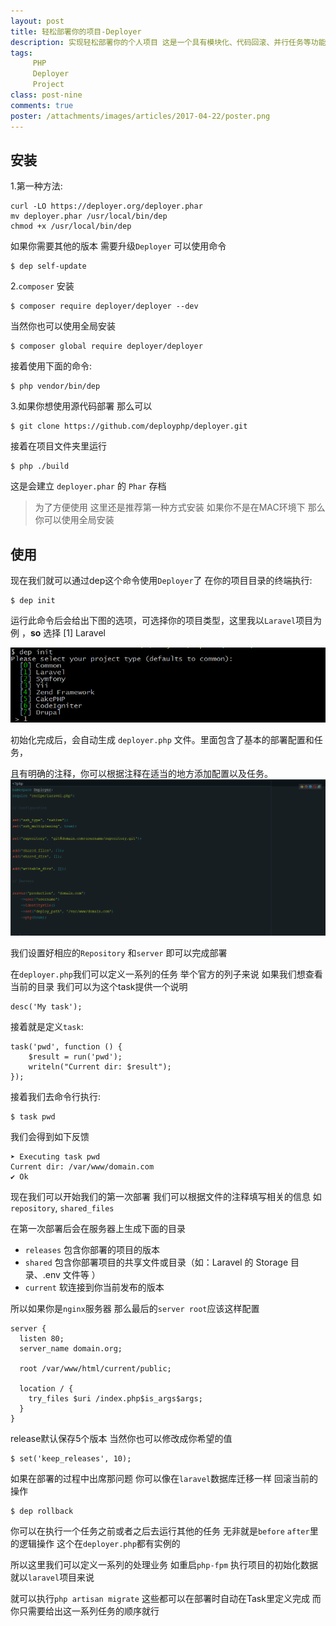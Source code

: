 ```yaml
---
layout: post
title: 轻松部署你的项目-Deployer
description: 实现轻松部署你的个人项目 这是一个具有模块化、代码回滚、并行任务等功能的 PHP 部署工具。
tags:
     PHP
     Deployer
     Project
class: post-nine
comments: true
poster: /attachments/images/articles/2017-04-22/poster.png
---
```


## 安装
1.第一种方法:
```shell
curl -LO https://deployer.org/deployer.phar
mv deployer.phar /usr/local/bin/dep
chmod +x /usr/local/bin/dep
```
如果你需要其他的版本 需要升级`Deployer` 可以使用命令
```shell
$ dep self-update
```
2.`composer` 安装
```shell
$ composer require deployer/deployer --dev
```
当然你也可以使用全局安装
```shell
$ composer global require deployer/deployer
```
接着使用下面的命令:
```shell
$ php vendor/bin/dep
```
3.如果你想使用源代码部署 那么可以
```shell
$ git clone https://github.com/deployphp/deployer.git
```

接着在项目文件夹里运行
```shell
$ php ./build
```
这是会建立 `deployer.phar` 的 `Phar` 存档

> 为了方便使用 这里还是推荐第一种方式安装 如果你不是在MAC环境下 那么你可以使用全局安装

## 使用
现在我们就可以通过dep这个命令使用`Deployer`了 在你的项目目录的终端执行:
```shell
$ dep init
```
运行此命令后会给出下图的选项，可选择你的项目类型，这里我以`Laravel`项目为例 ，**so** 选择 [1] Laravel

![1](/attachments/images/articles/2017-04-22/1.png)

初始化完成后，会自动生成 `deployer.php` 文件。里面包含了基本的部署配置和任务，

且有明确的注释，你可以根据注释在适当的地方添加配置以及任务。
![2](/attachments/images/articles/2017-04-22/2.png)

我们设置好相应的`Repository` 和`server` 即可以完成部署

在`deployer.php`我们可以定义一系列的任务 举个官方的列子来说 如果我们想查看当前的目录
我们可以为这个task提供一个说明
```php?start_inline=1
desc('My task');
```
接着就是定义`task`:
```php?start_inline=1
task('pwd', function () {
    $result = run('pwd');
    writeln("Current dir: $result");
});
```
接着我们去命令行执行:
```shell
$ task pwd
```
我们会得到如下反馈
```shell
➤ Executing task pwd
Current dir: /var/www/domain.com
✔ Ok
```
现在我们可以开始我们的第一次部署 我们可以根据文件的注释填写相关的信息 如`repository`, `shared_files`


在第一次部署后会在服务器上生成下面的目录
- `releases` 包含你部署的项目的版本
- `shared`   包含你部署项目的共享文件或目录（如：Laravel 的 Storage 目录、.env 文件等 ）
- `current`  软连接到你当前发布的版本

所以如果你是`nginx`服务器 那么最后的`server root`应该这样配置
```php?start_inline=1
server {
  listen 80;
  server_name domain.org;

  root /var/www/html/current/public;

  location / {
    try_files $uri /index.php$is_args$args;
  }
}
```

release默认保存5个版本  当然你也可以修改成你希望的值
```shell
$ set('keep_releases', 10);
```
如果在部署的过程中出席那问题 你可以像在`laravel`数据库迁移一样 回滚当前的操作
```shell
$ dep rollback
```

你可以在执行一个任务之前或者之后去运行其他的任务 无非就是`before` `after`里的逻辑操作 
这个在`deployer.php`都有实例的

所以这里我们可以定义一系列的处理业务 如重启`php-fpm` 执行项目的初始化数据 就以`laravel`项目来说

就可以执行`php artisan migrate` 这些都可以在部署时自动在Task里定义完成 而你只需要给出这一系列任务的顺序就行